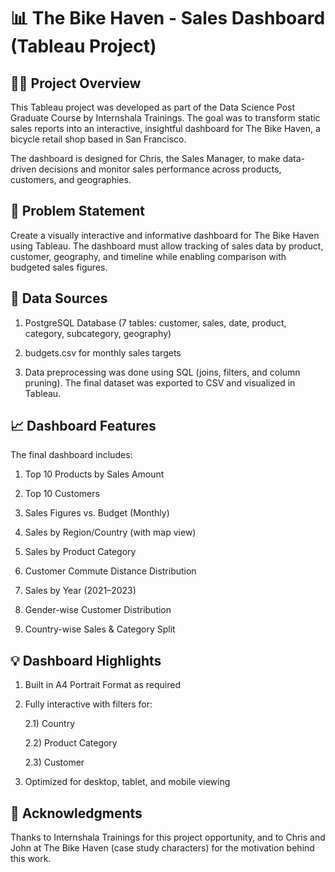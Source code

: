# 📊 The Bike Haven - Sales Dashboard (Tableau Project)

## 🚴‍♂️ Project Overview
This Tableau project was developed as part of the Data Science Post Graduate Course by Internshala Trainings. The goal was to transform static sales reports into an interactive, insightful dashboard for The Bike Haven, a bicycle retail shop based in San Francisco.

The dashboard is designed for Chris, the Sales Manager, to make data-driven decisions and monitor sales performance across products, customers, and geographies.

## 📝 Problem Statement
Create a visually interactive and informative dashboard for The Bike Haven using Tableau. The dashboard must allow tracking of sales data by product, customer, geography, and timeline while enabling comparison with budgeted sales figures.

## 📂 Data Sources
1) PostgreSQL Database (7 tables: customer, sales, date, product, category, subcategory, geography)

2) budgets.csv for monthly sales targets

3) Data preprocessing was done using SQL (joins, filters, and column pruning). The final dataset was exported to CSV and visualized in Tableau.

## 📈 Dashboard Features
The final dashboard includes:

1) Top 10 Products by Sales Amount

2) Top 10 Customers

3) Sales Figures vs. Budget (Monthly)

4) Sales by Region/Country (with map view)

5) Sales by Product Category

6) Customer Commute Distance Distribution

7) Sales by Year (2021–2023)

8) Gender-wise Customer Distribution

9) Country-wise Sales & Category Split

## 💡 Dashboard Highlights
1) Built in A4 Portrait Format as required

2) Fully interactive with filters for:
   
   2.1) Country

   2.2) Product Category

   2.3) Customer

4) Optimized for desktop, tablet, and mobile viewing


## 🙌 Acknowledgments
Thanks to Internshala Trainings for this project opportunity, and to Chris and John at The Bike Haven (case study characters) for the motivation behind this work.

